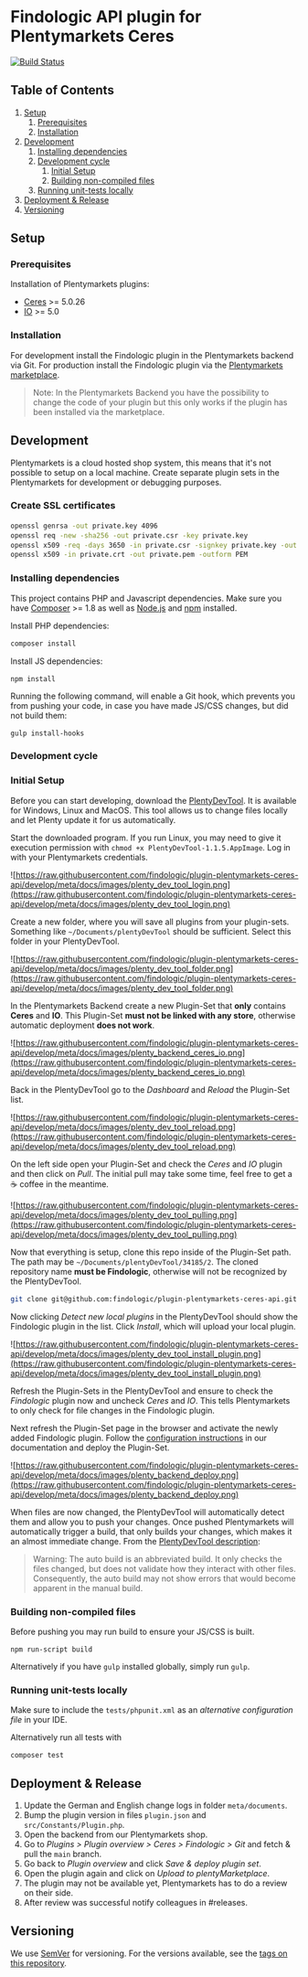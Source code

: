 # Findologic API plugin for Plentymarkets Ceres
[![Build Status](https://travis-ci.org/findologic/plugin-plentymarkets-ceres-api.svg?branch=development)](https://travis-ci.org/findologic/plugin-plentymarkets-ceres-api)

## Table of Contents

1. [Setup](#setup)
   1. [Prerequisites](#prerequisites)
   1. [Installation](#installation)
1. [Development](#development)
   1. [Installing dependencies](#installing-dependencies)
   1. [Development cycle](#development-cycle)
      1. [Initial Setup](#initial-setup)
      1. [Building non-compiled files](#building-non-compiled-files)
   1. [Running unit-tests locally](#running-unit-tests-locally)
1. [Deployment & Release](#deployment--release)
1. [Versioning](#versioning)

## Setup

### Prerequisites

Installation of Plentymarkets plugins:

* [Ceres](https://marketplace.plentymarkets.com/ceres_4697) >= 5.0.26
* [IO](https://marketplace.plentymarkets.com/io_4696) >= 5.0

### Installation

For development install the Findologic plugin in the Plentymarkets backend via Git.
For production install the Findologic plugin via the [Plentymarkets marketplace](https://marketplace.plentymarkets.com/findologic_6390).

> Note: In the Plentymarkets Backend you have the possibility to change the code of your plugin but this only works if
the plugin has been installed via the marketplace.

## Development

Plentymarkets is a cloud hosted shop system, this means that it's not possible to setup on a local machine.
Create separate plugin sets in the Plentymarkets for development or debugging purposes.

### Create SSL certificates

```bash
openssl genrsa -out private.key 4096
openssl req -new -sha256 -out private.csr -key private.key
openssl x509 -req -days 3650 -in private.csr -signkey private.key -out private.crt -extensions req_ext
openssl x509 -in private.crt -out private.pem -outform PEM
```

### Installing dependencies

This project contains PHP and Javascript dependencies.
Make sure you have [Composer](https://getcomposer.org/) >= 1.8 as well as [Node.js](https://nodejs.org/en/) and [npm](https://www.npmjs.com/) installed.

Install PHP dependencies:
```bash
composer install
```

Install JS dependencies:
```
npm install
```

Running the following command, will enable a Git hook, which prevents you from pushing
your code, in case you have made JS/CSS changes, but did not build them:
```
gulp install-hooks
```

### Development cycle

### Initial Setup

Before you can start developing, download the [PlentyDevTool](https://marketplace.plentymarkets.com/plenty-tools/plentydevtool_6652).
It is available for Windows, Linux and MacOS. This tool allows us to change files locally
and let Plenty update it for us automatically.

Start the downloaded program. If you run Linux, you may need to give it execution
permission with `chmod +x PlentyDevTool-1.1.5.AppImage`. Log in with your Plentymarkets credentials.

![https://raw.githubusercontent.com/findologic/plugin-plentymarkets-ceres-api/develop/meta/docs/images/plenty_dev_tool_login.png](https://raw.githubusercontent.com/findologic/plugin-plentymarkets-ceres-api/develop/meta/docs/images/plenty_dev_tool_login.png)

Create a new folder, where you will save all plugins from your plugin-sets. Something like
`~/Documents/plentyDevTool` should be sufficient. Select this folder in your PlentyDevTool.

![https://raw.githubusercontent.com/findologic/plugin-plentymarkets-ceres-api/develop/meta/docs/images/plenty_dev_tool_folder.png](https://raw.githubusercontent.com/findologic/plugin-plentymarkets-ceres-api/develop/meta/docs/images/plenty_dev_tool_folder.png)

In the Plentymarkets Backend create a new Plugin-Set that **only** contains **Ceres** and **IO**.
This Plugin-Set **must not be linked with any store**, otherwise automatic deployment **does not work**.

![https://raw.githubusercontent.com/findologic/plugin-plentymarkets-ceres-api/develop/meta/docs/images/plenty_backend_ceres_io.png](https://raw.githubusercontent.com/findologic/plugin-plentymarkets-ceres-api/develop/meta/docs/images/plenty_backend_ceres_io.png)

Back in the PlentyDevTool go to the *Dashboard* and *Reload* the Plugin-Set list.

![https://raw.githubusercontent.com/findologic/plugin-plentymarkets-ceres-api/develop/meta/docs/images/plenty_dev_tool_reload.png](https://raw.githubusercontent.com/findologic/plugin-plentymarkets-ceres-api/develop/meta/docs/images/plenty_dev_tool_reload.png)

On the left side open your Plugin-Set and check the *Ceres* and *IO* plugin and then click on *Pull*.
The initial pull may take some time, feel free to get a ☕ coffee in the meantime.

![https://raw.githubusercontent.com/findologic/plugin-plentymarkets-ceres-api/develop/meta/docs/images/plenty_dev_tool_pulling.png](https://raw.githubusercontent.com/findologic/plugin-plentymarkets-ceres-api/develop/meta/docs/images/plenty_dev_tool_pulling.png)

Now that everything is setup, clone this repo inside of the Plugin-Set path.
The path may be `~/Documents/plentyDevTool/34185/2`. The cloned repository name
**must be Findologic**, otherwise will not be recognized by the PlentyDevTool.

```bash
git clone git@github.com:findologic/plugin-plentymarkets-ceres-api.git Findologic
```

Now clicking *Detect new local plugins* in the PlentyDevTool should show the
Findologic plugin in the list. Click *Install*, which will upload your local plugin.

![https://raw.githubusercontent.com/findologic/plugin-plentymarkets-ceres-api/develop/meta/docs/images/plenty_dev_tool_install_plugin.png](https://raw.githubusercontent.com/findologic/plugin-plentymarkets-ceres-api/develop/meta/docs/images/plenty_dev_tool_install_plugin.png)

Refresh the Plugin-Sets in the PlentyDevTool and ensure to check the *Findologic* plugin
now and uncheck *Ceres* and *IO*. This tells Plentymarkets to only check for file
changes in the Findologic plugin.

Next refresh the Plugin-Set page in the browser and activate the newly added Findologic
plugin. Follow the [configuration instructions](https://docs.findologic.com/doku.php?id=integration_documentation:plentymarkets_ceres_plugin:ceres_plugin_configuration)
in our documentation and deploy the Plugin-Set.

![https://raw.githubusercontent.com/findologic/plugin-plentymarkets-ceres-api/develop/meta/docs/images/plenty_backend_deploy.png](https://raw.githubusercontent.com/findologic/plugin-plentymarkets-ceres-api/develop/meta/docs/images/plenty_backend_deploy.png)

When files are now changed, the PlentyDevTool will automatically detect them and allow you to
push your changes. Once pushed Plentymarkets will automatically trigger a build, that only
builds your changes, which makes it an almost immediate change.
From the [PlentyDevTool description](https://marketplace.plentymarkets.com/en/plentydevtool_6652):

> Warning:
> The auto build is an abbreviated build. It only checks the files changed, but does not validate how
> they interact with other files. Consequently, the auto build may not show errors that would become
> apparent in the manual build.

### Building non-compiled files

Before pushing you may run build to ensure your JS/CSS is built.

```
npm run-script build
```

Alternatively if you have `gulp` installed globally, simply run `gulp`.

### Running unit-tests locally

Make sure to include the `tests/phpunit.xml` as an *alternative configuration file* in your IDE.

Alternatively run all tests with

```
composer test
```

## Deployment & Release
1. Update the German and English change logs in folder `meta/documents`.
1. Bump the plugin version in files `plugin.json` and `src/Constants/Plugin.php`.
1. Open the backend from our Plentymarkets shop.
1. Go to *Plugins > Plugin overview > Ceres > Findologic > Git* and fetch & pull the `main` branch.
1. Go back to *Plugin overview* and click *Save & deploy plugin set*.
1. Open the plugin again and click on *Upload to plentyMarketplace*.
1. The plugin may not be available yet, Plentymarkets has to do a review on their side.
1. After review was successful notify colleagues in #releases.

## Versioning

We use [SemVer](http://semver.org/) for versioning. For the versions available, see the [tags on this repository](https://github.com/findologic/plugin-plentymarkets-ceres-api/tags). 

